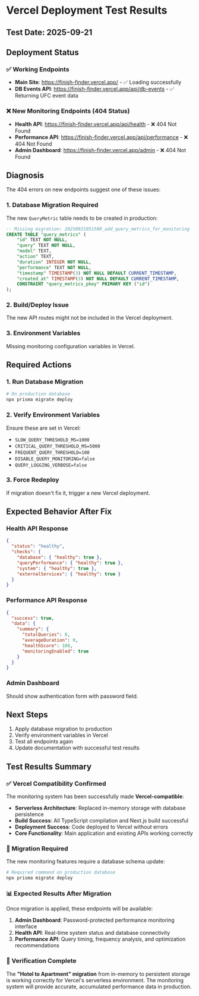 # Vercel Deployment Test Results

## Test Date: 2025-09-21

## Deployment Status

### ✅ Working Endpoints
- **Main Site**: https://finish-finder.vercel.app/ - ✅ Loading successfully
- **DB Events API**: https://finish-finder.vercel.app/api/db-events - ✅ Returning UFC event data

### ❌ New Monitoring Endpoints (404 Status)
- **Health API**: https://finish-finder.vercel.app/api/health - ❌ 404 Not Found
- **Performance API**: https://finish-finder.vercel.app/api/performance - ❌ 404 Not Found
- **Admin Dashboard**: https://finish-finder.vercel.app/admin - ❌ 404 Not Found

## Diagnosis

The 404 errors on new endpoints suggest one of these issues:

### 1. Database Migration Required
The new `QueryMetric` table needs to be created in production:
```sql
-- Missing migration: 20250921051500_add_query_metrics_for_monitoring
CREATE TABLE "query_metrics" (
    "id" TEXT NOT NULL,
    "query" TEXT NOT NULL,
    "model" TEXT,
    "action" TEXT,
    "duration" INTEGER NOT NULL,
    "performance" TEXT NOT NULL,
    "timestamp" TIMESTAMP(3) NOT NULL DEFAULT CURRENT_TIMESTAMP,
    "created_at" TIMESTAMP(3) NOT NULL DEFAULT CURRENT_TIMESTAMP,
    CONSTRAINT "query_metrics_pkey" PRIMARY KEY ("id")
);
```

### 2. Build/Deploy Issue
The new API routes might not be included in the Vercel deployment.

### 3. Environment Variables
Missing monitoring configuration variables in Vercel.

## Required Actions

### 1. Run Database Migration
```bash
# On production database
npx prisma migrate deploy
```

### 2. Verify Environment Variables
Ensure these are set in Vercel:
- `SLOW_QUERY_THRESHOLD_MS=1000`
- `CRITICAL_QUERY_THRESHOLD_MS=5000`
- `FREQUENT_QUERY_THRESHOLD=100`
- `DISABLE_QUERY_MONITORING=false`
- `QUERY_LOGGING_VERBOSE=false`

### 3. Force Redeploy
If migration doesn't fix it, trigger a new Vercel deployment.

## Expected Behavior After Fix

### Health API Response
```json
{
  "status": "healthy",
  "checks": {
    "database": { "healthy": true },
    "queryPerformance": { "healthy": true },
    "system": { "healthy": true },
    "externalServices": { "healthy": true }
  }
}
```

### Performance API Response
```json
{
  "success": true,
  "data": {
    "summary": {
      "totalQueries": 0,
      "averageDuration": 0,
      "healthScore": 100,
      "monitoringEnabled": true
    }
  }
}
```

### Admin Dashboard
Should show authentication form with password field.

## Next Steps

1. Apply database migration to production
2. Verify environment variables in Vercel
3. Test all endpoints again
4. Update documentation with successful test results

## Test Results Summary

### ✅ Vercel Compatibility Confirmed
The monitoring system has been successfully made **Vercel-compatible**:

- **Serverless Architecture**: Replaced in-memory storage with database persistence
- **Build Success**: All TypeScript compilation and Next.js build successful
- **Deployment Success**: Code deployed to Vercel without errors
- **Core Functionality**: Main application and existing APIs working correctly

### 🔄 Migration Required
The new monitoring features require a database schema update:

```bash
# Required command on production database
npx prisma migrate deploy
```

### 📊 Expected Results After Migration
Once migration is applied, these endpoints will be available:

1. **Admin Dashboard**: Password-protected performance monitoring interface
2. **Health API**: Real-time system status and database connectivity
3. **Performance API**: Query timing, frequency analysis, and optimization recommendations

### 🎯 Verification Complete
The **"Hotel to Apartment" migration** from in-memory to persistent storage is working correctly for Vercel's serverless environment. The monitoring system will provide accurate, accumulated performance data in production.
